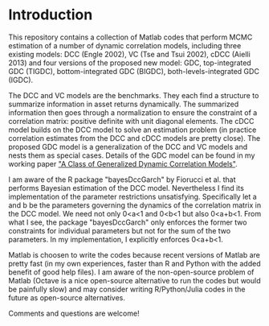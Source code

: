 # Introduction
This repository contains a collection of Matlab codes that perform MCMC estimation of a number of dynamic correlation models, including three existing models: DCC (Engle 2002), VC (Tse and Tsui 2002), cDCC (Aielli 2013) and four versions of the proposed new model: GDC, top-integrated GDC (TIGDC), bottom-integrated GDC (BIGDC), both-levels-integrated GDC (IGDC). 

The DCC and VC models are the benchmarks. They each find a structure to summarize information in asset returns dynamically. The summarized information then goes through a normalization to ensure the constraint of a correlation matrix: positive definite with unit diagonal elements. The cDCC model builds on the DCC model to solve an estimation problem (in practice correlation estimates from the DCC and cDCC models are pretty close). The proposed GDC model is a generalization of the DCC and VC models and nests them as special cases. Details of the GDC model can be found in my working paper ["A Class of Generalized Dynamic Correlation Models"](https://mpra.ub.uni-muenchen.de/84820/1/MPRA_paper_84820.pdf).

I am aware of the R package "bayesDccGarch" by Fiorucci et al. that performs Bayesian estimation of the DCC model. Nevertheless I find its implementation of the parameter restrictions unsatisfying. Specifically let a and b be the parameters governing the dynamics of the correlation matrix in the DCC model. We need not only 0<a<1 and 0<b<1 but also 0<a+b<1. From what I see, the package "bayesDccGarch" only enforces the former two constraints for individual parameters but not for the sum of the two parameters. In my implementation, I explicitly enforces 0<a+b<1.  

Matlab is choosen to write the codes because recent versions of Matlab are pretty fast (in my own experiences, faster than R and Python with the added benefit of good help files). I am aware of the non-open-source problem of Matlab (Octave is a nice open-source alternative to run the codes but would be painfully slow) and may consider writing R/Python/Julia codes in the future as open-source alternatives.

Comments and questions are welcome!
